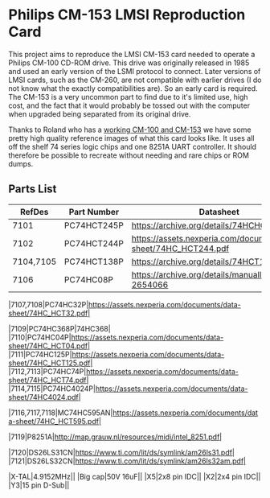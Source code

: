  # Philips CM-153 LMSI Reproduction Card
 
 This project aims to reproduce the LMSI CM-153 card needed to operate a Philips CM-100 CD-ROM drive. This drive was originally released in 1985 and used an early version of the LSMI protocol to connect. Later versions of LMSI cards, such as the CM-260, are not compatible with earlier drives (I do not know what the exactly compatibilities are). So an early card is required. The CM-153 is a very uncommon part to find due to it's limited use, high cost, and the fact that it would probably be tossed out with the computer when upgraded being separated from its original drive.

Thanks to Roland who has a [working CM-100 and CM-153](https://www.youtube.com/watch?v=fj-uSWg0LOY) we have some pretty high quality reference images of what this card looks like. It uses all off the shelf 74 series logic chips and one 8251A UART controller. It should therefore be possible to recreate without needing and rare chips or ROM dumps.

## Parts List
|RefDes|Part Number| Datasheet|
--- | --- | ---|
|7101|PC74HCT245P|https://archive.org/details/74HCHCT245|
|7102|PC74HCT244P|https://assets.nexperia.com/documents/data-sheet/74HC_HCT244.pdf|
|7104,7105|PC74HCT138P|https://archive.org/details/74HCT138|
|7106|PC74HC08P|https://archive.org/details/manuallib-id-2654066|

|7107,7108|PC74HC32P|https://assets.nexperia.com/documents/data-sheet/74HC_HCT32.pdf|

|7109|PC74HC368P|74HC368|
|7110|PC74HC04P|https://assets.nexperia.com/documents/data-sheet/74HC_HCT04.pdf|
|7111|PC74HC125P|https://assets.nexperia.com/documents/data-sheet/74HC_HCT125.pdf|
|7112,7113|PC74HC74P|https://assets.nexperia.com/documents/data-sheet/74HC_HCT74.pdf|
|7114,7115|PC74HC4024P|https://assets.nexperia.com/documents/data-sheet/74HC4024.pdf|


|7116,7117,7118|MC74HC595AN|https://assets.nexperia.com/documents/data-sheet/74HC_HCT595.pdf|

|7119|P8251A|http://map.grauw.nl/resources/midi/intel_8251.pdf|

|7120|DS26LS31CN|https://www.ti.com/lit/ds/symlink/am26ls31.pdf|
|7121|DS26LS32CN|https://www.ti.com/lit/ds/symlink/am26ls32am.pdf|

|X-TAL|4.9152MHz||
|Big cap|50V 16uF||
|X5|2x8 pin IDC||
|X2|2x4 pin IDC||
|Y3|15 pin D-Sub||
